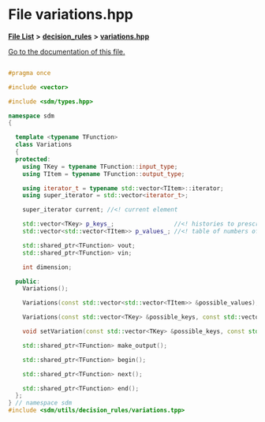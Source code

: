 
# File variations.hpp

[**File List**](files.md) **>** [**decision\_rules**](dir_4983fd2ecc8cc6698afce148812a6aba.md) **>** [**variations.hpp**](variations_8hpp.md)

[Go to the documentation of this file.](variations_8hpp.md) 


````cpp

#pragma once

#include <vector>

#include <sdm/types.hpp>

namespace sdm
{

  template <typename TFunction>
  class Variations
  {
  protected:
    using TKey = typename TFunction::input_type;
    using TItem = typename TFunction::output_type;

    using iterator_t = typename std::vector<TItem>::iterator;
    using super_iterator = std::vector<iterator_t>;

    super_iterator current; //<! current element

    std::vector<TKey> p_keys_;                 //<! histories to prescribe an action
    std::vector<std::vector<TItem>> p_values_; //<! table of numbers of actions available per agent

    std::shared_ptr<TFunction> vout;
    std::shared_ptr<TFunction> vin;

    int dimension;

  public:
    Variations();

    Variations(const std::vector<std::vector<TItem>> &possible_values);

    Variations(const std::vector<TKey> &possible_keys, const std::vector<std::vector<TItem>> &possible_values);

    void setVariation(const std::vector<TKey> &possible_keys, const std::vector<std::vector<TItem>> &possible_values);

    std::shared_ptr<TFunction> make_output();

    std::shared_ptr<TFunction> begin();

    std::shared_ptr<TFunction> next();

    std::shared_ptr<TFunction> end();
  };
} // namespace sdm
#include <sdm/utils/decision_rules/variations.tpp>
````

